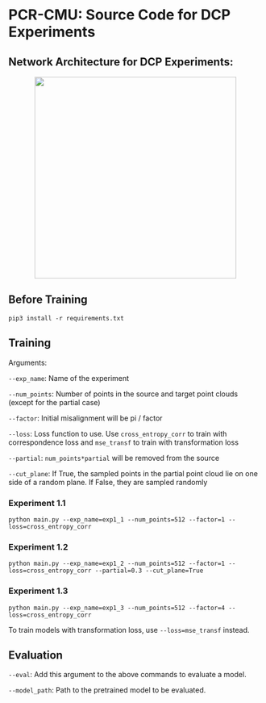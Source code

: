 # PCR-CMU: Source Code for DCP Experiments

## Network Architecture for DCP Experiments:
<p align="center">
	<img src="https://github.com/tzodge/PCR-CMU/blob/main/DCP_Code/images/DCP_arch_v2.png" height="400">
</p>

## Before Training

`pip3 install -r requirements.txt`

## Training

Arguments:

`--exp_name`: Name of the experiment

`--num_points`: Number of points in the source and target point clouds (except for the partial case)

`--factor`: Initial misalignment will be pi / factor

`--loss`: Loss function to use. Use `cross_entropy_corr` to train with correspondence loss and `mse_transf` to train with transformation loss

`--partial`: `num_points*partial` will be removed from the source

`--cut_plane`: If True, the sampled points in the partial point cloud lie on one side of a random plane. If False, they are sampled randomly

### Experiment 1.1

`python main.py --exp_name=exp1_1 --num_points=512 --factor=1 --loss=cross_entropy_corr`

### Experiment 1.2

`python main.py --exp_name=exp1_2 --num_points=512 --factor=1 --loss=cross_entropy_corr --partial=0.3 --cut_plane=True`

### Experiment 1.3

`python main.py --exp_name=exp1_3 --num_points=512 --factor=4 --loss=cross_entropy_corr`

To train models with transformation loss, use `--loss=mse_transf` instead.

## Evaluation

`--eval`: Add this argument to the above commands to evaluate a model.

`--model_path`: Path to the pretrained model to be evaluated.
